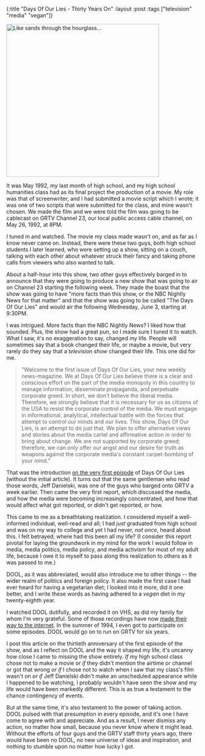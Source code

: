 {:title "Days Of Our Lies - Thirty Years On"
:layout :post
:tags  ["television" "media" "vegan"]}

<img src="http://www.szcz.org/img/dool.png" alt="Like sands through the hourglass..." width="400px"/><br>

It was May 1992, my last month of high school, and my high school humanities class had as its final project the production of a movie.  My role was that of screenwriter, and I had submitted a movie script which I wrote; it was one of two scripts that were submitted for the class, and mine wasn't chosen.  We made the film and we were told the film was going to be cablecast on GRTV Channel 23, our local public access cable channel, on May 26, 1992, at 8PM.

I tuned in and watched.  The movie my class made wasn't on, and as far as I know never came on.  Instead, there were these two guys, both high school students I later learned, who were setting up a show, sitting on a couch, talking with each other about whatever struck their fancy and taking phone calls from viewers who also wanted to talk.

About a half-hour into this show, two other guys effectively barged in to announce that they were going to produce a new show that was going to air on Channel 23 starting the following week.  They made the boast that the show was going to have "more facts than this show, or the NBC Nightly News for that matter" and that the show was going to be called "The Days Of Our Lies" and would air the following Wednesday, June 3, starting at 9:30PM.

I was intrigued.  More facts than the NBC Nightly News?  I liked how that sounded.  Plus, the show had a great pun, so I made sure I tuned it to watch.  What I saw, it's no exaggeration to say, changed my life.  People will sometimes say that a book changed their life, or maybe a movie, but very rarely do they say that a _television show_ changed their life.  This one did for me.

> "Welcome to the first issue of Days Of Our Lies, your new weekly news-magazine.  We at Days Of Our Lies believe there is a clear and conscious effort on the part of the media monopoly in this country to manage information, disseminate propaganda, and perpetuate corporate greed.  In short, we don't believe the liberal media.  Therefore, we strongly believe that it is necessary for us as citizens of the USA to resist the corporate control of the media.  We must engage in informational, analytical, intellectual battle with the forces that attempt to control our minds and our lives.  This show, Days Of Our Lies, is an attempt to do just that.  We plan to offer alternative views and stories about the media cartel and affirmative action in order to bring about change.  We are not supported by corporate greed; therefore, we can only offer our angst and our desire for truth as weapons against the corporate media's constant carpet-bombing of your mind."

That was the introduction [on the very first episode](https://www.youtube.com/watch?v=JnLyF4RVjK8) of Days Of Our Lies (without the initial article).  It turns out that the same gentleman who read those words, Jeff Danielski, was one of the guys who barged onto GRTV a week earlier.  Then came the very first report, which discussed the media, and how the media were becoming increasingly concentrated, and how that would affect what got reported, or didn't get reported, or how.

This came to me as a breathtaking realization.  I considered myself a well-informed individual, well-read and all; I had _just_ graduated from high school and was on my way to college and yet I had never, _not once_, heard about this.  I felt betrayed; where had this been all my life?  (I consider this report pivotal for laying the groundwork in my mind for the work I would follow in media, media politics, media policy, and media activism for most of my adult life, because I owe it to myself to pass along this realization to others as it was passed to me.)

DOOL, as it was abbreviated, would also introduce me to other things -- the wider realm of politics and foreign policy.  It also made the first case I had ever heard for having a vegetarian diet; I looked into it more, did it one better, and I write these words as having adhered to a _vegan_ diet in my twenty-eighth year.  

I watched DOOL dutifully, and recorded it on VHS, as did my family for whom I'm very grateful.  Some of those recordings have now [made their way to the internet](https://www.youtube.com/playlist?list=PLJVY5D4zAA0WU196PMKvuvsvl3KFuhaav).  In the summer of 1994, I even got to participate on some episodes.  DOOL would go on to run on GRTV for six years.

I post this article on the thirtieth anniversary of the first episode of the show, and as I reflect on DOOL and the way it shaped my life, it's uncanny how close I came to missing the show entirely.  _If_ my high school class chose not to make a movie _or if_ they didn't mention the airtime or channel or got that wrong _or if_ I chose not to watch when I saw that my class's film wasn't on _or if_ Jeff Danielski didn't make an unscheduled appearance while I happened to be watching, I probably wouldn't have seen the show and my life would have been markedly different.  This is as true a testament to the chance contingency of events.

But at the same time, it's also testament to the power of taking action.  DOOL pulsed with that presumption in every episode, and it's one I have come to agree with and appreciate.  And as a result, I never dismiss any action, no matter how small, because you never know where it might lead.  Without the efforts of four guys and the GRTV staff thirty years ago, there would have been no DOOL, no new universe of ideas and inspiration, and nothing to stumble upon no matter how lucky I got.

